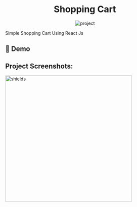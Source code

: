 <h1 align="center">Shopping Cart</h1>

<p align="center"><img src="https://res.cloudinary.com/dcqew2kqy/image/upload/v1634731177/Shopping-Cart_ldjwuj.jpg" alt="project"></p>

<p>Simple Shopping Cart Using React Js</p>

<h2>🚀 Demo</h2>

<h2>Project Screenshots:</h2>

<img src="https://res.cloudinary.com/dcqew2kqy/image/upload/v1634731772/Screenshot_17_lpoluo.png" alt="shields" width="400" height="400/">

